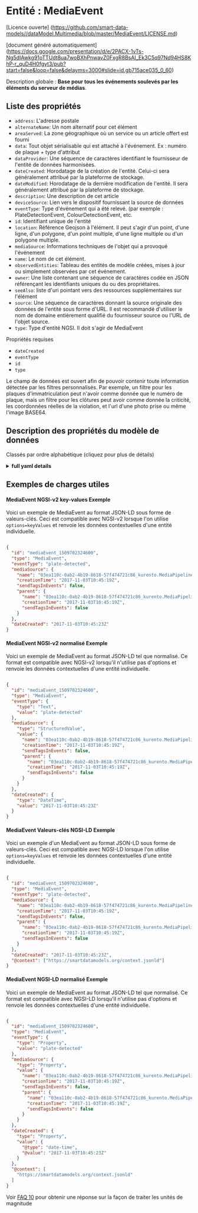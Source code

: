 Entité : MediaEvent  
===================  
[Licence ouverte] (https://github.com/smart-data-models//dataModel.Multimedia/blob/master/MediaEvent/LICENSE.md)  
[document généré automatiquement] (https://docs.google.com/presentation/d/e/2PACX-1vTs-Ng5dIAwkg91oTTUdt8ua7woBXhPnwavZ0FxgR8BsAI_Ek3C5q97Nd94HS8KhP-r_quD4H0fgyt3/pub?start=false&loop=false&delayms=3000#slide=id.gb715ace035_0_60)  
Description globale : **Base pour tous les événements soulevés par les éléments du serveur de médias**.  

## Liste des propriétés  

- `address`: L'adresse postale  - `alternateName`: Un nom alternatif pour cet élément  - `areaServed`: La zone géographique où un service ou un article offert est fourni  - `data`: Tout objet sérialisable qui est attaché à l'événement. Ex : numéro de plaque + type d'attribut  - `dataProvider`: Une séquence de caractères identifiant le fournisseur de l'entité de données harmonisées.  - `dateCreated`: Horodatage de la création de l'entité. Celui-ci sera généralement attribué par la plateforme de stockage.  - `dateModified`: Horodatage de la dernière modification de l'entité. Il sera généralement attribué par la plateforme de stockage.  - `description`: Une description de cet article  - `deviceSource`: Lien vers le dispositif fournissant la source de données  - `eventType`: Type d'événement qui a été relevé. (par exemple : PlateDetectionEvent, ColourDetectionEvent, etc.  - `id`: Identifiant unique de l'entité  - `location`: Référence Geojson à l'élément. Il peut s'agir d'un point, d'une ligne, d'un polygone, d'un point multiple, d'une ligne multiple ou d'un polygone multiple.  - `mediaSource`: Informations techniques de l'objet qui a provoqué l'événement  - `name`: Le nom de cet élément.  - `observedEntities`: Tableau des entités de modèle créées, mises à jour ou simplement observées par cet événement.  - `owner`: Une liste contenant une séquence de caractères codée en JSON référençant les identifiants uniques du ou des propriétaires.  - `seeAlso`: liste d'uri pointant vers des ressources supplémentaires sur l'élément  - `source`: Une séquence de caractères donnant la source originale des données de l'entité sous forme d'URL. Il est recommandé d'utiliser le nom de domaine entièrement qualifié du fournisseur source ou l'URL de l'objet source.  - `type`: Type d'entité NGSI. Il doit s'agir de MediaEvent    
Propriétés requises  
- `dateCreated`  - `eventType`  - `id`  - `type`    
Le champ de données est ouvert afin de pouvoir contenir toute information détectée par les filtres personnalisés. Par exemple, un filtre pour les plaques d'immatriculation peut n'avoir comme donnée que le numéro de plaque, mais un filtre pour les clôtures peut avoir comme donnée la criticité, les coordonnées réelles de la violation, et l'url d'une photo prise ou même l'image BASE64.  
## Description des propriétés du modèle de données  
Classés par ordre alphabétique (cliquez pour plus de détails)  
<details><summary><strong>full yaml details</strong></summary>    
```yaml  
MediaEvent:    
  description: 'Base for all events raised by elements in the media server'    
  properties:    
    address:    
      description: 'The mailing address'    
      properties:    
        addressCountry:    
          description: 'Property. The country. For example, Spain. Model:''https://schema.org/addressCountry'''    
          type: string    
        addressLocality:    
          description: 'Property. The locality in which the street address is, and which is in the region. Model:''https://schema.org/addressLocality'''    
          type: string    
        addressRegion:    
          description: 'Property. The region in which the locality is, and which is in the country. Model:''https://schema.org/addressRegion'''    
          type: string    
        postOfficeBoxNumber:    
          description: 'Property. The post office box number for PO box addresses. For example, 03578. Model:''https://schema.org/postOfficeBoxNumber'''    
          type: string    
        postalCode:    
          description: 'Property. The postal code. For example, 24004. Model:''https://schema.org/https://schema.org/postalCode'''    
          type: string    
        streetAddress:    
          description: 'Property. The street address. Model:''https://schema.org/streetAddress'''    
          type: string    
      type: object    
      x-ngsi:    
        model: https://schema.org/address    
        type: Property    
    alternateName:    
      description: 'An alternative name for this item'    
      type: string    
      x-ngsi:    
        type: Property    
    areaServed:    
      description: 'The geographic area where a service or offered item is provided'    
      type: string    
      x-ngsi:    
        model: https://schema.org/Text    
        type: Property    
    data:    
      description: 'Any serializable object that is attached to the event. Eg:plate-number + Attribute type'    
      type: object    
      x-ngsi:    
        model: http://schema.org/StructuredValue    
        type: Property    
    dataProvider:    
      description: 'A sequence of characters identifying the provider of the harmonised data entity.'    
      type: string    
      x-ngsi:    
        type: Property    
    dateCreated:    
      description: 'Entity creation timestamp. This will usually be allocated by the storage platform.'    
      format: date-time    
      type: string    
      x-ngsi:    
        type: Property    
    dateModified:    
      description: 'Timestamp of the last modification of the entity. This will usually be allocated by the storage platform.'    
      format: date-time    
      type: string    
      x-ngsi:    
        type: Property    
    description:    
      description: 'A description of this item'    
      type: string    
      x-ngsi:    
        type: Property    
    deviceSource:    
      anyOf:    
        - description: 'Property. Identifier format of any NGSI entity'    
          maxLength: 256    
          minLength: 1    
          pattern: ^[\w\-\.\{\}\$\+\*\[\]`|~^@!,:\\]+$    
          type: string    
        - description: 'Property. Identifier format of any NGSI entity'    
          format: uri    
          type: string    
      description: 'Link to the device providing the data source '    
      x-ngsi:    
        model: https://schema.org/URL    
        type: Relationship    
    eventType:    
      description: 'Type of event that was raised. (ie: PlateDetectionEvent, ColourDetectionEvent, etc.'    
      type: string    
      x-ngsi:    
        model: https://schema.org/Text    
        type: Property    
    id:    
      anyOf: &mediaevent_-_properties_-_owner_-_items_-_anyof    
        - description: 'Property. Identifier format of any NGSI entity'    
          maxLength: 256    
          minLength: 1    
          pattern: ^[\w\-\.\{\}\$\+\*\[\]`|~^@!,:\\]+$    
          type: string    
        - description: 'Property. Identifier format of any NGSI entity'    
          format: uri    
          type: string    
      description: 'Unique identifier of the entity'    
      x-ngsi:    
        type: Property    
    location:    
      description: 'Geojson reference to the item. It can be Point, LineString, Polygon, MultiPoint, MultiLineString or MultiPolygon'    
      oneOf:    
        - description: 'Geoproperty. Geojson reference to the item. Point'    
          properties:    
            bbox:    
              items:    
                type: number    
              minItems: 4    
              type: array    
            coordinates:    
              items:    
                type: number    
              minItems: 2    
              type: array    
            type:    
              enum:    
                - Point    
              type: string    
          required:    
            - type    
            - coordinates    
          title: 'GeoJSON Point'    
          type: object    
        - description: 'Geoproperty. Geojson reference to the item. LineString'    
          properties:    
            bbox:    
              items:    
                type: number    
              minItems: 4    
              type: array    
            coordinates:    
              items:    
                items:    
                  type: number    
                minItems: 2    
                type: array    
              minItems: 2    
              type: array    
            type:    
              enum:    
                - LineString    
              type: string    
          required:    
            - type    
            - coordinates    
          title: 'GeoJSON LineString'    
          type: object    
        - description: 'Geoproperty. Geojson reference to the item. Polygon'    
          properties:    
            bbox:    
              items:    
                type: number    
              minItems: 4    
              type: array    
            coordinates:    
              items:    
                items:    
                  items:    
                    type: number    
                  minItems: 2    
                  type: array    
                minItems: 4    
                type: array    
              type: array    
            type:    
              enum:    
                - Polygon    
              type: string    
          required:    
            - type    
            - coordinates    
          title: 'GeoJSON Polygon'    
          type: object    
        - description: 'Geoproperty. Geojson reference to the item. MultiPoint'    
          properties:    
            bbox:    
              items:    
                type: number    
              minItems: 4    
              type: array    
            coordinates:    
              items:    
                items:    
                  type: number    
                minItems: 2    
                type: array    
              type: array    
            type:    
              enum:    
                - MultiPoint    
              type: string    
          required:    
            - type    
            - coordinates    
          title: 'GeoJSON MultiPoint'    
          type: object    
        - description: 'Geoproperty. Geojson reference to the item. MultiLineString'    
          properties:    
            bbox:    
              items:    
                type: number    
              minItems: 4    
              type: array    
            coordinates:    
              items:    
                items:    
                  items:    
                    type: number    
                  minItems: 2    
                  type: array    
                minItems: 2    
                type: array    
              type: array    
            type:    
              enum:    
                - MultiLineString    
              type: string    
          required:    
            - type    
            - coordinates    
          title: 'GeoJSON MultiLineString'    
          type: object    
        - description: 'Geoproperty. Geojson reference to the item. MultiLineString'    
          properties:    
            bbox:    
              items:    
                type: number    
              minItems: 4    
              type: array    
            coordinates:    
              items:    
                items:    
                  items:    
                    items:    
                      type: number    
                    minItems: 2    
                    type: array    
                  minItems: 4    
                  type: array    
                type: array    
              type: array    
            type:    
              enum:    
                - MultiPolygon    
              type: string    
          required:    
            - type    
            - coordinates    
          title: 'GeoJSON MultiPolygon'    
          type: object    
      x-ngsi:    
        type: Geoproperty    
    mediaSource:    
      description: 'Technical information of the object that raised the event'    
      properties: &mediaevent_-_properties_-_mediasource_-_properties_-_parent_-_properties    
        creationTime:    
          description: 'Property. System date of creation of the Media Source'    
          format: date-time    
          type: string    
        name:    
          description: 'Property. The name of this item.'    
          type: string    
        parent:    
          description: 'Property. Technical information of the object that raised the event. Model:''https://schema.org/URL''.'    
          properties: *mediaevent_-_properties_-_mediasource_-_properties_-_parent_-_properties    
          type: object    
        sendTagsInEvents:    
          description: 'Property. Does the events rise for this media source attach the tag list associated to the MediaSource?'    
          type: boolean    
      type: object    
      x-ngsi:    
        model: https://schema.org/URL.    
        type: Property    
    name:    
      description: 'The name of this item.'    
      type: string    
      x-ngsi:    
        type: Property    
    observedEntities:    
      description: 'Array of model Entities created updated or just observed by this event.'    
      items:    
        anyOf:    
          - description: 'Property. Identifier format of any NGSI entity'    
            maxLength: 256    
            minLength: 1    
            pattern: ^[\w\-\.\{\}\$\+\*\[\]`|~^@!,:\\]+$    
            type: string    
          - description: 'Property. Identifier format of any NGSI entity'    
            format: uri    
            type: string    
      type: array    
      x-ngsi:    
        model: https://schema.org/StructuredValue    
        type: Property    
    owner:    
      description: 'A List containing a JSON encoded sequence of characters referencing the unique Ids of the owner(s)'    
      items:    
        anyOf: *mediaevent_-_properties_-_owner_-_items_-_anyof    
        description: 'Property. Unique identifier of the entity'    
      type: array    
      x-ngsi:    
        type: Property    
    seeAlso:    
      description: 'list of uri pointing to additional resources about the item'    
      oneOf:    
        - items:    
            format: uri    
            type: string    
          minItems: 1    
          type: array    
        - format: uri    
          type: string    
      x-ngsi:    
        type: Property    
    source:    
      description: 'A sequence of characters giving the original source of the entity data as a URL. Recommended to be the fully qualified domain name of the source provider, or the URL to the source object.'    
      type: string    
      x-ngsi:    
        type: Property    
    type:    
      description: 'NGSI Entity type. It has to be MediaEvent'    
      enum:    
        - MediaEvent    
      type: string    
      x-ngsi:    
        type: Property    
  required:    
    - id    
    - type    
    - eventType    
    - dateCreated    
  type: object    
```  
</details>    
## Exemples de charges utiles  
#### MediaEvent NGSI-v2 key-values Exemple  
Voici un exemple de MediaEvent au format JSON-LD sous forme de valeurs-clés. Ceci est compatible avec NGSI-v2 lorsque l'on utilise `options=keyValues` et renvoie les données contextuelles d'une entité individuelle.  
```json  
{  
  "id": "mediaEvent_1509702324600",  
  "type": "MediaEvent",  
  "eventType": "plate-detected",  
  "mediaSource": {  
    "name": "03ea110c-0ab2-4b19-8618-57f474721c86_kurento.MediaPipeline/28e4ae84-4e96-43bb-a812-538f7950b75f_platedetector.PlateDetectorFilter",  
    "creationTime": "2017-11-03T10:45:19Z",  
    "sendTagsInEvents": false,  
    "parent": {  
      "name": "03ea110c-0ab2-4b19-8618-57f474721c86_kurento.MediaPipeline",  
      "creationTime": "2017-11-03T10:45:19Z",  
      "sendTagsInEvents": false  
    }  
  },  
  "dateCreated": "2017-11-03T10:45:23Z"  
}  
```  
#### MediaEvent NGSI-v2 normalisé Exemple  
Voici un exemple de MediaEvent au format JSON-LD tel que normalisé. Ce format est compatible avec NGSI-v2 lorsqu'il n'utilise pas d'options et renvoie les données contextuelles d'une entité individuelle.  
```json  
{  
  "id": "mediaEvent_1509702324600",  
  "type": "MediaEvent",  
  "eventType": {  
    "type": "Text",  
    "value": "plate-detected"  
  },  
  "mediaSource": {  
    "type": "StructuredValue",  
    "value": {  
      "name": "03ea110c-0ab2-4b19-8618-57f474721c86_kurento.MediaPipeline/28e4ae84-4e96-43bb-a812-538f7950b75f_platedetector.PlateDetectorFilter",  
      "creationTime": "2017-11-03T10:45:19Z",  
      "sendTagsInEvents": false,  
      "parent": {  
        "name": "03ea110c-0ab2-4b19-8618-57f474721c86_kurento.MediaPipeline",  
        "creationTime": "2017-11-03T10:45:19Z",  
        "sendTagsInEvents": false  
      }  
    }  
  },  
  "dateCreated": {  
    "type": "DateTime",  
    "value": "2017-11-03T10:45:23Z"  
  }  
}  
```  
#### MediaEvent Valeurs-clés NGSI-LD Exemple  
Voici un exemple d'un MediaEvent au format JSON-LD sous forme de valeurs-clés. Ceci est compatible avec NGSI-LD lorsque l'on utilise `options=keyValues` et renvoie les données contextuelles d'une entité individuelle.  
```json  
{  
  "id": "mediaEvent_1509702324600",  
  "type": "MediaEvent",  
  "eventType": "plate-detected",  
  "mediaSource": {  
    "name": "03ea110c-0ab2-4b19-8618-57f474721c86_kurento.MediaPipeline/28e4ae84-4e96-43bb-a812-538f7950b75f_platedetector.PlateDetectorFilter",  
    "creationTime": "2017-11-03T10:45:19Z",  
    "sendTagsInEvents": false,  
    "parent": {  
      "name": "03ea110c-0ab2-4b19-8618-57f474721c86_kurento.MediaPipeline",  
      "creationTime": "2017-11-03T10:45:19Z",  
      "sendTagsInEvents": false  
    }  
  },  
  "dateCreated": "2017-11-03T10:45:23Z",  
  "@context": ["https://smartdatamodels.org/context.jsonld"]  
}  
```  
#### MediaEvent NGSI-LD normalisé Exemple  
Voici un exemple de MediaEvent au format JSON-LD tel que normalisé. Ce format est compatible avec NGSI-LD lorsqu'il n'utilise pas d'options et renvoie les données contextuelles d'une entité individuelle.  
```json  
{  
  "id": "mediaEvent_1509702324600",  
  "type": "MediaEvent",  
  "eventType": {  
    "type": "Property",  
    "value": "plate-detected"  
  },  
  "mediaSource": {  
    "type": "Property",  
    "value": {  
      "name": "03ea110c-0ab2-4b19-8618-57f474721c86_kurento.MediaPipeline/28e4ae84-4e96-43bb-a812-538f7950b75f_platedetector.PlateDetectorFilter",  
      "creationTime": "2017-11-03T10:45:19Z",  
      "sendTagsInEvents": false,  
      "parent": {  
        "name": "03ea110c-0ab2-4b19-8618-57f474721c86_kurento.MediaPipeline",  
        "creationTime": "2017-11-03T10:45:19Z",  
        "sendTagsInEvents": false  
      }  
    }  
  },  
  "dateCreated": {  
    "type": "Property",  
    "value": {  
      "@type": "date-time",  
      "@value": "2017-11-03T10:45:23Z"  
    }  
  },  
  "@context": [  
    "https://smartdatamodels.org/context.jsonld"  
  ]  
}  
```  
Voir [FAQ 10](https://smartdatamodels.org/index.php/faqs/) pour obtenir une réponse sur la façon de traiter les unités de magnitude
